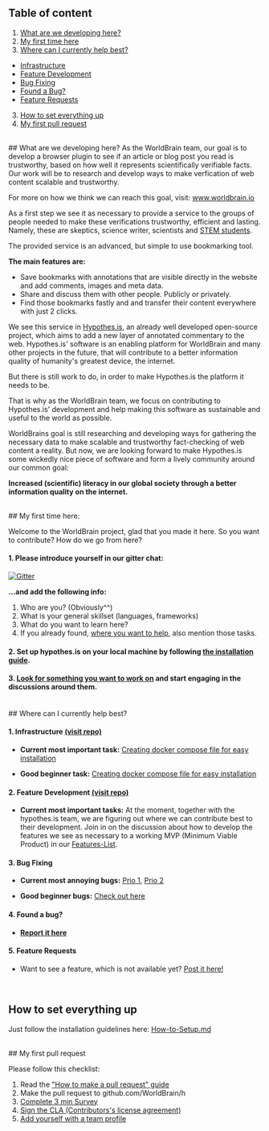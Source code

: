 ## Table of content
 1. [What are we developing here?](#what-are-we-developing-here)
 2. [My first time here](#my-first-time-here)
 2. [Where can I currently help best?](#where-can-i-currently-help-best)
  - [Infrastructure](#1-infrastructure-visit-repo)
  - [Feature Development](#2-feature-development-visit-repo)
  - [Bug Fixing](#3-bug-fixing)
  - [Found a Bug?](#4-found-a-bug)  
  - [Feature Requests](#5-feature-requests)
 3. [How to set everything up](https://github.com/WorldBrain/aa-START-HERE/blob/master/HOW-TO-SETUP.md)
 4. [My first pull request](#my-first-pull-request)


<br>
## What are we developing here?
As the WorldBrain team, our goal is to develop a browser plugin to see if an article or blog post you read is trustworthy, based on how well it represents scientifically verifiable facts. 
Our work will be to research and develop ways to make verfication of web content scalable and trustworthy.

For more on how we think we can reach this goal, visit: www.worldbrain.io 

As a first step we see it as necessary to provide a service to the groups of people needed to make these verifications trustworthy, efficient and lasting.
Namely, these are skeptics, science writer, scientists and [STEM students](https://www.wikiwand.com/en/Science,_Technology,_Engineering,_and_Mathematics).

The provided service is an advanced, but simple to use bookmarking tool.

**The main features are:**
- Save bookmarks with annotations that are visible directly in the website and add comments, images and meta data.
- Share and discuss them with other people. Publicly or privately.
- Find those bookmarks fastly and and transfer their content everywhere with just 2 clicks.

We see this service in [Hypothes.is](http://www.hypothes.is), an already well developed open-source project, which aims to add a new layer of annotated commentary to the web.
Hypothes.is' software is an enabling platform for WorldBrain and many other projects in the future, that will contribute to a better information quality of humanity's greatest device, the internet. 

But there is still work to do, in order to make Hypothes.is the platform it needs to be.

That is why as the WorldBrain team, we focus on contributing to Hypothes.is' development and help making this software as sustainable and useful to the world as possible.

WorldBrains goal is still researching and developing ways for gathering the necessary data to make scalable and trustworthy fact-checking of web content a reality.
But now, we are looking forward to make Hypothes.is some wickedly nice piece of software and form a lively community around our common goal: 

**Increased (scientific) literacy in our global society through a better information quality on the internet.**

<br>
## My first time here:

Welcome to the WorldBrain project, glad that you made it here. 
So you want to contribute? How do we go from here?

#### 1. Please introduce yourself in our gitter chat: 

[![Gitter](https://badges.gitter.im/WorldBrain/Webmarks.svg)](https://gitter.im/WorldBrain/Webmarks?utm_source=badge&utm_medium=badge&utm_campaign=pr-badge)

**...and add the following info:** 
  1. Who are you? (Obviously^^)
  2. What is your general skillset (languages, frameworks)
  3. What do you want to learn here?
  3. If you already found, [where you want to help](#where-can-i-currently-help-best), also mention those tasks.

#### 2. Set up hypothes.is on your local machine by following [the installation guide](https://github.com/WorldBrain/START-HERE/blob/master/HOW-TO-SETUP.md).

 
#### 3. [Look for something you want to work on](#where-can-i-currently-help-best) and start engaging in the discussions around them.


<br> 
## Where can I currently help best?

#### 1. Infrastructure [(visit repo)](https://github.com/WorldBrain/infrastructure)

 - **Current most important task:** [Creating docker compose file for easy installation](https://github.com/WorldBrain/infrastructure/labels/most-important)

 - **Good beginner task:** [Creating docker compose file for easy installation](https://github.com/WorldBrain/infrastructure/labels/good-beginner-task)

#### 2. Feature Development [(visit repo)](https://github.com/WorldBrain/Roadmap)

 - **Current most important tasks:** At the moment, together with the hypothes.is team, we are figuring out where we can contribute best to their development. 
Join in on the discussion about how to develop the features we see as necessary to a working MVP (Minimum Viable Product) in our [Features-List](https://github.com/WorldBrain/Roadmap/Issues).


#### 3. Bug Fixing

 - **Current most annoying bugs:** [Prio 1](https://github.com/hypothesis/h/labels/P1), [Prio 2](https://github.com/hypothesis/h/labels/P2)

 - **Good beginner bugs:** [Check out here](https://github.com/hypothesis/h/labels/New%20Contributor%20Friendly)

#### 4. Found a bug?

 - **[Report it here](https://github.com/hypothesis/h/issues/new)**
 
#### 5. Feature Requests

 - Want to see a feature, which is not available yet? [Post it here!](https://github.com/WorldBrain/Roadmap/issues/new)


<br>

## How to set everything up

Just follow the installation guidelines here: [How-to-Setup.md](https://github.com/WorldBrain/START-HERE/blob/master/HOW-TO-SETUP.md)


<br>
## My first pull request

Please follow this checklist:
 1. Read the ["How to make a pull request" guide](https://h.readthedocs.org/en/latest/hacking/submitting-a-pr.html)
 1. Make the pull request to github.com/WorldBrain/h
 2. [Complete 3 min Survey](http://goo.gl/forms/QJ5Apz8orM)
 3. [Sign the CLA (Contributors's license agreement)](https://www.clahub.com/agreements/WorldBrain/Webmarks)
 4. [Add yourself with a team profile](https://github.com/WorldBrain/TEAM/issues/new)
